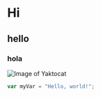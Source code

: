 # Hi
## hello
### hola
![Image of Yaktocat](https://octodex.github.com/images/yaktocat.png)

``` javascript
var myVar = "Hello, world!";
```
